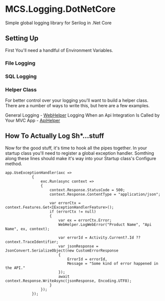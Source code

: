 # MCS.Logging.DotNetCore
Simple global logging library for Serilog in .Net Core


## Setting Up
First You'll need a handlful of Environment Variables.

### File Logging


### SQL Logging


### Helper Class
For better control over your logging you'll want to build a helper class.
There are a number of ways to write this, but here are a few examples.

General Logging - [WebHelper](.\WebHelper.cs)
Logging When an Api Integration Is Called by Your MVC App - [ApiHelper](.\ApiHelper.cs)


## How To Actually Log Sh*...stuff
Now for the good stuff, it's time to hook all the pipes together.
In your startup class you'll need to register a global exception handler. 
Somthing along these lines should make it's way into your Startup class's Configure method.
```
app.UseExceptionHandler(axc =>
            {
                exc.Run(async context =>
                {
                    context.Response.StatusCode = 500;
                    context.Response.ContentType = "application/json";

                    var errorCtx = context.Features.Get<IExceptionHandlerFeature>();
                    if (errorCtx != null)
                    {
                        var ex = errorCtx.Error;
                        WebHelper.LogWebError("Product Name", "Api Name", ex, context);

                        var errorId = Activity.Current?.Id ?? context.TraceIdentifier;
                        var jsonResponse = JsonConvert.SerializeObject(new CustomErrorResponse
                        {
                            ErrorId = errorId,
                            Message = "Some kind of error happened in the API."
                        });
                        await context.Response.WriteAsync(jsonResponse, Encoding.UTF8);
                    }
                });
            });
```